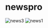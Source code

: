# newspro

![news3](https://user-images.githubusercontent.com/43734469/174149150-1708a956-1e01-4a90-ab86-302f9b70829f.png)
![news1](https://user-images.githubusercontent.com/43734469/174149303-888605e9-7d6a-4841-ab36-217966d70e23.png)
